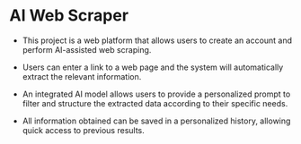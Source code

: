 # AI Web Scraper

- This project is a web platform that allows users to create an account and perform AI-assisted web scraping.

- Users can enter a link to a web page and the system will automatically extract the relevant information.

- An integrated AI model allows users to provide a personalized prompt to filter and structure the extracted data according to their specific needs. 

- All information obtained can be saved in a personalized history, allowing quick access to previous results.
